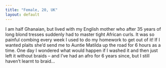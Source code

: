 ```yaml
---
title: "Female, 20, UK"
layout: default
---
```

I am half Ghanaian, but lived with my English mother who after 35 years of long blond tresses suddenly had to master tight African curls. It was so painful combing every week I used to do my homework to get out of it! If I wanted plaits she’d send me to Auntie Matilda up the road for 6 hours as a time. One day I wondered what would happen if I washed it and then just left it without braids – and I’ve had an afro for 6 years since, but I still haven’t learnt to braid…
